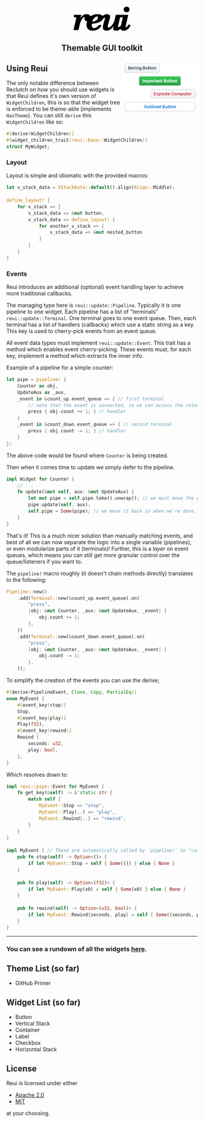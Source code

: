 <p align="center">
    <img src=".media/reui.png" width="150px"/>
</p>

## <p align="center">Themable GUI toolkit</p>

<img align="right" src=".media/showcase.png" width="200px"/>

## Using Reui
The only notable difference between Reclutch on how you should use widgets is
that Reui defines it's own version of `WidgetChildren`, this is so that the widget
tree is enforced to be theme-able (implements `HasTheme`).
You can still `derive` this `WidgetChildren` like so:
```rust
#[derive(WidgetChildren)]
#[widget_children_trait(reui::base::WidgetChildren)]
struct MyWidget;
```

### Layout
Layout is simple and idiomatic with the provided macros:
```rust
let v_stack_data = VStackData::default().align(Align::Middle);

define_layout! {
    for v_stack => {
        v_stack_data => &mut button,
        v_stack_data => define_layout! {
            for another_v_stack => {
                v_stack_data => &mut nested_button
            }
        }
    }
}
```

### Events
Reui introduces an additional (optional) event handling layer to achieve more traditional callbacks.

The managing type here is `reui::update::Pipeline`. Typically it is one pipeline to one widget.
Each pipeline has a list of "terminals" `reui::update::Terminal`. One terminal goes to one event queue.
Then, each terminal has a list of handlers (callbacks) which use a static string as a key.
This key is used to cherry-pick events from an event queue.

All event data types must implement `reui::update::Event`. This trait has a method which enables event
cherry-picking. These events must, for each key, implement a method which extracts the inner info.

Example of a pipeline for a simple counter:
```rust
let pipe = pipeline! {
    Counter as obj,
    UpdateAux as _aux,
    _event in &count_up.event_queue => { // first terminal
        // note that the event is converted, so we can access the relevant event info quickly.
        press { obj.count += 1; } // handler
    }
    _event in &count_down.event_queue => { // second terminal
        press { obj.count -= 1; } // handler
    }
};
```
The above code would be found where `Counter` is being created.

Then when it comes time to update we simply defer to the pipeline.
```rust
impl Widget for Counter {
    // ...
    fn update(&mut self, aux: &mut UpdateAux) {
        let mut pipe = self.pipe.take().unwrap(); // we must move the pipeline out first or else the borrow checker will complain.
        pipe.update(self, aux);
        self.pipe = Some(pipe); // we move it back in when we're done.
    }
}
```

That's it! This is a much nicer solution than manually matching events, and best of all we can now separate the logic into a single variable (pipelines), or even modularize parts of it (terminals)! Further, this is a *layer* on event queues, which means you can still get more granular control over the queue/listeners if you want to.

The `pipeline!` macro roughly (it doesn't chain methods directly) translates to the following:
```rust
Pipeline::new()
    .add(Terminal::new(&count_up.event_queue).on(
        "press",
        |obj: &mut Counter, _aux: &mut UpdateAux, _event| {
            obj.count += 1;
        },
    ))
    .add(Terminal::new(&count_down.event_queue).on(
        "press",
        |obj: &mut Counter, _aux: &mut UpdateAux, _event| {
            obj.count -= 1;
        },
    ));
```

To simplify the creation of the events you can use the derive;
```rust
#[derive(PipelineEvent, Clone, Copy, PartialEq)]
enum MyEvent {
    #[event_key(stop)]
    Stop,
    #[event_key(play)]
    Play(f32),
    #[event_key(rewind)]
    Rewind {
        seconds: u32,
        play: bool,
    },
}
```

Which resolves down to:
```rust
impl reui::pipe::Event for MyEvent {
    fn get_key(&self) -> &'static str {
        match self {
            MyEvent::Stop => "stop",
            MyEvent::Play(..) => "play",
            MyEvent::Rewind{..} => "rewind",
        }
    }
}

impl MyEvent { // These are automatically called by `pipeline!` to "cast" the event.
    pub fn stop(self) -> Option<()> {
        if let MyEvent::Stop = self { Some(()) } else { None }
    }

    pub fn play(self) -> Option<(f32)> {
        if let MyEvent::Play(x0) = self { Some(x0) } else { None }
    }

    pub fn rewind(self) -> Option<(u32, bool)> {
        if let MyEvent::Rewind{seconds, play} = self { Some((seconds, play)) } else { None }
    }
}
```

---

### You can see a rundown of all the widgets [here](Widgets.md).

## Theme List (so far)
- GitHub Primer

## Widget List (so far)
- Button
- Vertical Stack
- Container
- Label
- Checkbox
- Horizontal Stack

## License

Reui is licensed under either

- [Apache 2.0](https://www.apache.org/licenses/LICENSE-2.0)
- [MIT](http://opensource.org/licenses/MIT)

at your choosing.
